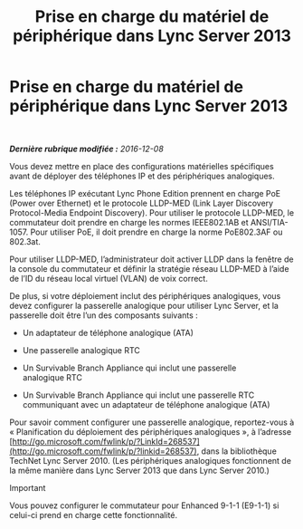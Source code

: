 ﻿---
title: Prise en charge du matériel de périphérique dans Lync Server 2013
TOCTitle: 'Prise en charge du matériel de périphérique '
ms:assetid: ba07ca91-32b4-49cf-801c-47a2d1d96e18
ms:mtpsurl: https://technet.microsoft.com/fr-fr/library/Gg412908(v=OCS.15)
ms:contentKeyID: 49298662
ms.date: 12/10/2016
mtps_version: v=OCS.15
ms.translationtype: HT
---

# Prise en charge du matériel de périphérique dans Lync Server 2013

 

_**Dernière rubrique modifiée :** 2016-12-08_

Vous devez mettre en place des configurations matérielles spécifiques avant de déployer des téléphones IP et des périphériques analogiques.

Les téléphones IP exécutant Lync Phone Edition prennent en charge PoE (Power over Ethernet) et le protocole LLDP-MED (Link Layer Discovery Protocol-Media Endpoint Discovery). Pour utiliser le protocole LLDP-MED, le commutateur doit prendre en charge les normes IEEE802.1AB et ANSI/TIA-1057. Pour utiliser PoE, il doit prendre en charge la norme PoE802.3AF ou 802.3at.

Pour utiliser LLDP-MED, l’administrateur doit activer LLDP dans la fenêtre de la console du commutateur et définir la stratégie réseau LLDP-MED à l’aide de l’ID du réseau local virtuel (VLAN) de voix correct.

De plus, si votre déploiement inclut des périphériques analogiques, vous devez configurer la passerelle analogique pour utiliser Lync Server, et la passerelle doit être l’un des composants suivants :

  - Un adaptateur de téléphone analogique (ATA)

  - Une passerelle analogique RTC

  - Un Survivable Branch Appliance qui inclut une passerelle analogique RTC

  - Un Survivable Branch Appliance qui inclut une passerelle RTC communiquant avec un adaptateur de téléphone analogique (ATA)

Pour savoir comment configurer une passerelle analogique, reportez-vous à « Planification du déploiement des périphériques analogiques », à l’adresse [http://go.microsoft.com/fwlink/p/?LinkId=268537](http://go.microsoft.com/fwlink/p/?linkid=268537), dans la bibliothèque TechNet Lync Server 2010. (Les périphériques analogiques fonctionnent de la même manière dans Lync Server 2013 que dans Lync Server 2010.)

> [!important]  
> Vous pouvez configurer le commutateur pour Enhanced 9-1-1 (E9-1-1) si celui-ci prend en charge cette fonctionnalité.
